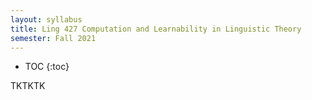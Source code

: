 ```yaml
---
layout: syllabus
title: Ling 427 Computation and Learnability in Linguistic Theory
semester: Fall 2021
---
```


* TOC
{:toc}

 TKTKTK